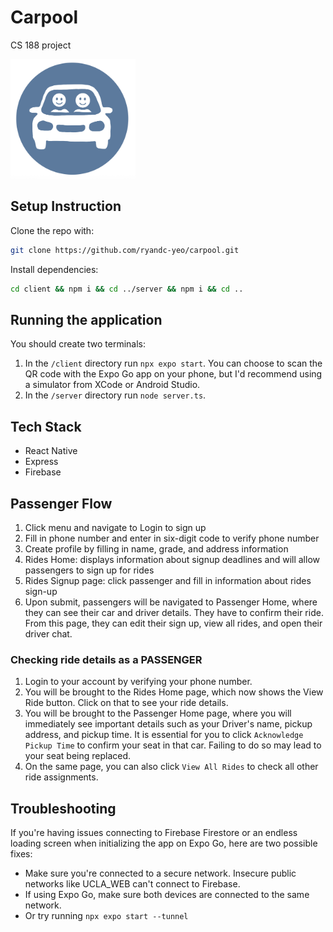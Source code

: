 # Carpool

CS 188 project

<img src="https://github.com/ryandc-yeo/carpool/raw/main/client/assets/images/logo.png" alt="Carpool Logo" width="200"/>

## Setup Instruction

Clone the repo with:

```bash
git clone https://github.com/ryandc-yeo/carpool.git
```

Install dependencies:

```bash
cd client && npm i && cd ../server && npm i && cd ..
```

## Running the application

You should create two terminals:

1. In the `/client` directory run `npx expo start`. You can choose to scan the QR code with the Expo Go app on your phone, but I'd recommend using a simulator from XCode or Android Studio.
3. In the `/server` directory run `node server.ts`.

## Tech Stack

- React Native
- Express
- Firebase

## Passenger Flow
1. Click menu and navigate to Login to sign up
2. Fill in phone number and enter in six-digit code to verify phone number
3. Create profile by filling in name, grade, and address information
4. Rides Home: displays information about signup deadlines and will allow passengers to sign up for rides
5. Rides Signup page: click passenger and fill in information about rides sign-up
6. Upon submit, passengers will be navigated to Passenger Home, where they can see their car and driver details. They have to confirm their ride. From this page, they can edit their sign up, view all rides, and open their driver chat.

### Checking ride details as a PASSENGER
1. Login to your account by verifying your phone number.
2. You will be brought to the Rides Home page, which now shows the View Ride button. Click on that to see your ride details.
3. You will be brought to the Passenger Home page, where you will immediately see important details such as your Driver's name, pickup address, and pickup time. It is essential for you to click `Acknowledge Pickup Time` to confirm your seat in that car. Failing to do so may lead to your seat being replaced.
4. On the same page, you can also click `View All Rides` to check all other ride assignments.

## Troubleshooting

If you're having issues connecting to Firebase Firestore or an endless loading screen when initializing the app on Expo Go, here are two possible fixes:
- Make sure you're connected to a secure network. Insecure public networks like UCLA_WEB can't connect to Firebase.
- If using Expo Go, make sure both devices are connected to the same network.
- Or try running `npx expo start --tunnel`
